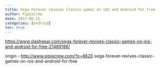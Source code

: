 ```yaml
---
title: Sega Forever revives classic games on iOS and Android for free
author: PipisCrew
date: 2017-06-21
categories: [android]
toc: true
---
```


https://www.slashgear.com/sega-forever-revives-classic-games-on-ios-and-android-for-free-21489186/

origin - http://www.pipiscrew.com/?p=8620 sega-forever-revives-classic-games-on-ios-and-android-for-free